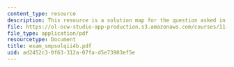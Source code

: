 ```yaml
---
content_type: resource
description: This resource is a solution map for the question asked in sample exam.
file: https://ol-ocw-studio-app-production.s3.amazonaws.com/courses/11-520-a-workshop-on-geographic-information-systems-fall-2005/ad2452c30f63312a07fad5e73903ef5e_exam_smpsolqii4b.pdf
file_type: application/pdf
resourcetype: Document
title: exam_smpsolqii4b.pdf
uid: ad2452c3-0f63-312a-07fa-d5e73903ef5e
---
```

